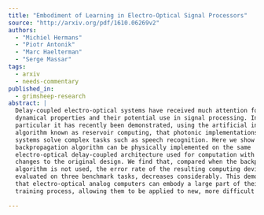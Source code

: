 ```yaml
---
title: "Embodiment of Learning in Electro-Optical Signal Processors"
source: "http://arxiv.org/pdf/1610.06269v2"
authors:
  - "Michiel Hermans"
  - "Piotr Antonik"
  - "Marc Haelterman"
  - "Serge Massar"
tags:
  - arxiv
  - needs-commentary
published_in:
  - grimsheep-research
abstract: |
  Delay-coupled electro-optical systems have received much attention for their
  dynamical properties and their potential use in signal processing. In
  particular it has recently been demonstrated, using the artificial intelligence
  algorithm known as reservoir computing, that photonic implementations of such
  systems solve complex tasks such as speech recognition. Here we show how the
  backpropagation algorithm can be physically implemented on the same
  electro-optical delay-coupled architecture used for computation with only minor
  changes to the original design. We find that, compared when the backpropagation
  algorithm is not used, the error rate of the resulting computing device,
  evaluated on three benchmark tasks, decreases considerably. This demonstrates
  that electro-optical analog computers can embody a large part of their own
  training process, allowing them to be applied to new, more difficult tasks.
  
---
```

